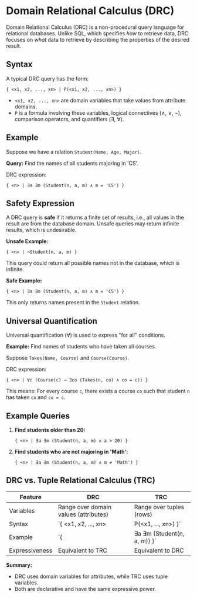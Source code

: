 # Domain Relational Calculus (DRC)

Domain Relational Calculus (DRC) is a non-procedural query language for relational databases. Unlike SQL, which specifies *how* to retrieve data, DRC focuses on *what* data to retrieve by describing the properties of the desired result.

## Syntax

A typical DRC query has the form:
```
{ <x1, x2, ..., xn> | P(<x1, x2, ..., xn>) }
```
- `<x1, x2, ..., xn>` are domain variables that take values from attribute domains.
- `P` is a formula involving these variables, logical connectives (∧, ∨, ¬), comparison operators, and quantifiers (∃, ∀).

## Example

Suppose we have a relation `Student(Name, Age, Major)`.

**Query:** Find the names of all students majoring in 'CS'.

DRC expression:
```
{ <n> | ∃a ∃m (Student(n, a, m) ∧ m = 'CS') }
```

## Safety Expression

A DRC query is **safe** if it returns a finite set of results, i.e., all values in the result are from the database domain. Unsafe queries may return infinite results, which is undesirable.

**Unsafe Example:**
```
{ <n> | ¬Student(n, a, m) }
```
This query could return all possible names not in the database, which is infinite.

**Safe Example:**
```
{ <n> | ∃a ∃m (Student(n, a, m) ∧ m = 'CS') }
```
This only returns names present in the `Student` relation.

## Universal Quantification

Universal quantification (∀) is used to express "for all" conditions.

**Example:** Find names of students who have taken all courses.

Suppose `Takes(Name, Course)` and `Course(Course)`.

DRC expression:
```
{ <n> | ∀c (Course(c) → ∃co (Takes(n, co) ∧ co = c)) }
```
This means: For every course `c`, there exists a course `co` such that student `n` has taken `co` and `co = c`.

## Example Queries

1. **Find students older than 20:**
    ```
    { <n> | ∃a ∃m (Student(n, a, m) ∧ a > 20) }
    ```

2. **Find students who are not majoring in 'Math':**
    ```
    { <n> | ∃a ∃m (Student(n, a, m) ∧ m ≠ 'Math') }
    ```

## DRC vs. Tuple Relational Calculus (TRC)

| Feature         | DRC                                         | TRC                                         |
|-----------------|---------------------------------------------|---------------------------------------------|
| Variables       | Range over domain values (attributes)        | Range over tuples (rows)                    |
| Syntax          | `{ <x1, x2, ..., xn> | P(<x1, ..., xn>) }`   | `{ t | P(t) }`                              |
| Example         | `{ <n> | ∃a ∃m (Student(n, a, m)) }`         | `{ t | Student(t) ∧ t.Major = 'CS' }`       |
| Expressiveness  | Equivalent to TRC                            | Equivalent to DRC                           |

**Summary:**  
- DRC uses domain variables for attributes, while TRC uses tuple variables.
- Both are declarative and have the same expressive power.
